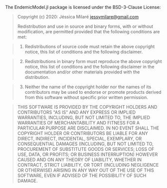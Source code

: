 The EndemicModel.jl package is licensed under the BSD-3-Clause License:

> Copyright (c) 2020: Jéssica Milaré <jessymilare@gmail.com>
>
> Redistribution and use in source and binary forms, with or without modification, are
> permitted provided that the following conditions are met:

> 1. Redistributions of source code must retain the above copyright notice, this list of
> conditions and the following disclaimer.

> 2. Redistributions in binary form must reproduce the above copyright notice, this list
> of conditions and the following disclaimer in the documentation and/or other materials
> provided with the distribution.

> 3. Neither the name of the copyright holder nor the names of its contributors may be
> used to endorse or promote products derived from this software without specific prior
> written permission.

> THIS SOFTWARE IS PROVIDED BY THE COPYRIGHT HOLDERS AND CONTRIBUTORS "AS IS" AND ANY
> EXPRESS OR IMPLIED WARRANTIES, INCLUDING, BUT NOT LIMITED TO, THE IMPLIED WARRANTIES OF
> MERCHANTABILITY AND FITNESS FOR A PARTICULAR PURPOSE ARE DISCLAIMED. IN NO EVENT SHALL
> THE COPYRIGHT HOLDER OR CONTRIBUTORS BE LIABLE FOR ANY DIRECT, INDIRECT, INCIDENTAL,
> SPECIAL, EXEMPLARY, OR CONSEQUENTIAL DAMAGES (INCLUDING, BUT NOT LIMITED TO,
> PROCUREMENT OF SUBSTITUTE GOODS OR SERVICES; LOSS OF USE, DATA, OR PROFITS; OR BUSINESS
> INTERRUPTION) HOWEVER CAUSED AND ON ANY THEORY OF LIABILITY, WHETHER IN CONTRACT,
> STRICT LIABILITY, OR TORT (INCLUDING NEGLIGENCE OR OTHERWISE) ARISING IN ANY WAY OUT OF
> THE USE OF THIS SOFTWARE, EVEN IF ADVISED OF THE POSSIBILITY OF SUCH DAMAGE.
